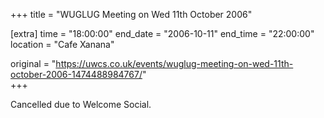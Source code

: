+++
title = "WUGLUG Meeting on Wed 11th October 2006"

[extra]
time = "18:00:00"
end_date = "2006-10-11"
end_time = "22:00:00"
location = "Cafe Xanana"

original = "https://uwcs.co.uk/events/wuglug-meeting-on-wed-11th-october-2006-1474488984767/"    
+++

Cancelled due to Welcome Social.

